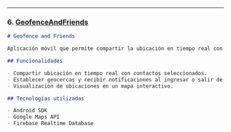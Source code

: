 
---

### 6. [GeofenceAndFriends](https://github.com/Elemolio/GeofenceAndFriends)

```markdown
# Geofence and Friends

Aplicación móvil que permite compartir la ubicación en tiempo real con amigos y establecer geocercas personalizadas.

## Funcionalidades

- Compartir ubicación en tiempo real con contactos seleccionados.
- Establecer geocercas y recibir notificaciones al ingresar o salir de ellas.
- Visualización de ubicaciones en un mapa interactivo.

## Tecnologías utilizadas

- Android SDK
- Google Maps API
- Firebase Realtime Database
